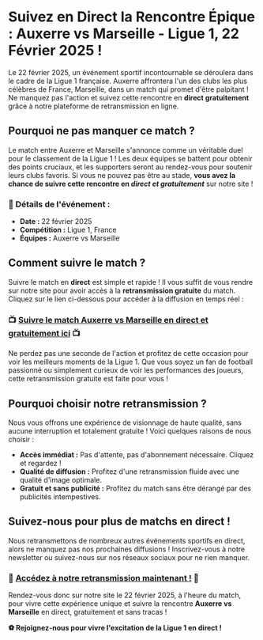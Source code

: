 # Suivez en Direct la Rencontre Épique : Auxerre vs Marseille - Ligue 1, 22 Février 2025 !

Le 22 février 2025, un événement sportif incontournable se déroulera dans le cadre de la Ligue 1 française. Auxerre affrontera l'un des clubs les plus célèbres de France, Marseille, dans un match qui promet d'être palpitant ! Ne manquez pas l'action et suivez cette rencontre en **direct gratuitement** grâce à notre plateforme de retransmission en ligne.

## Pourquoi ne pas manquer ce match ?

Le match entre Auxerre et Marseille s'annonce comme un véritable duel pour le classement de la Ligue 1 ! Les deux équipes se battent pour obtenir des points cruciaux, et les supporters seront au rendez-vous pour soutenir leurs clubs favoris. Si vous ne pouvez pas être au stade, **vous avez la chance de suivre cette rencontre en _direct et gratuitement_** sur notre site !

### 📅 Détails de l'événement :

- **Date :** 22 février 2025
- **Compétition :** Ligue 1, France
- **Équipes :** Auxerre vs Marseille

## Comment suivre le match ?

Suivre le match en **direct** est simple et rapide ! Il vous suffit de vous rendre sur notre site pour avoir accès à la **retransmission gratuite** du match. Cliquez sur le lien ci-dessous pour accéder à la diffusion en temps réel :

### 📺 [Suivre le match Auxerre vs Marseille en direct et gratuitement ici](https://tinyurl.com/livestreamfreeo?st=Auxerre+vs+Marseille&si=gh) 📺

Ne perdez pas une seconde de l'action et profitez de cette occasion pour voir les meilleurs moments de la Ligue 1. Que vous soyez un fan de football passionné ou simplement curieux de voir les performances des joueurs, cette retransmission gratuite est faite pour vous !

## Pourquoi choisir notre retransmission ?

Nous vous offrons une expérience de visionnage de haute qualité, sans aucune interruption et totalement gratuite ! Voici quelques raisons de nous choisir :

- **Accès immédiat :** Pas d'attente, pas d'abonnement nécessaire. Cliquez et regardez !
- **Qualité de diffusion :** Profitez d'une retransmission fluide avec une qualité d'image optimale.
- **Gratuit et sans publicité :** Profitez du match sans être dérangé par des publicités intempestives.

## Suivez-nous pour plus de matchs en direct !

Nous retransmettons de nombreux autres événements sportifs en direct, alors ne manquez pas nos prochaines diffusions ! Inscrivez-vous à notre newsletter ou suivez-nous sur nos réseaux sociaux pour ne rien manquer.

### 📲 [Accédez à notre retransmission maintenant !](https://tinyurl.com/livestreamfreeo?st=Auxerre+vs+Marseille&si=gh) 📲

Rendez-vous donc sur notre site le 22 février 2025, à l'heure du match, pour vivre cette expérience unique et suivre la rencontre **Auxerre vs Marseille** en direct, gratuitement et sans tracas !

**⚽ Rejoignez-nous pour vivre l'excitation de la Ligue 1 en direct !**

